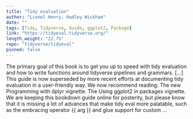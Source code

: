 ```yaml
---
title: "Tidy evaluation"
author: "Lionel Henry, Hadley Wickham"
date: ""
tags: [Tidy, Tidyverse, Guide, ggplot2, Package]
link: "https://tidyeval.tidyverse.org/"
length_weight: "22.7%"
repo: "tidyverse/tidyeval"
pinned: false
---
```


The primary goal of this book is to get you up to speed with tidy evaluation and how to write functions around tidyverse pipelines and grammars. [...] This guide is now superseded by more recent efforts at documenting tidy evaluation in a user-friendly way. We now recommend reading: The new Programming with dplyr vignette. The Using ggplot2 in packages vignette. We are keeping this bookdown guide online for posterity, but please know that it is missing a lot of advances that make tidy eval more palatable, such as the embracing operator {{ arg }} and glue support for custom ...
